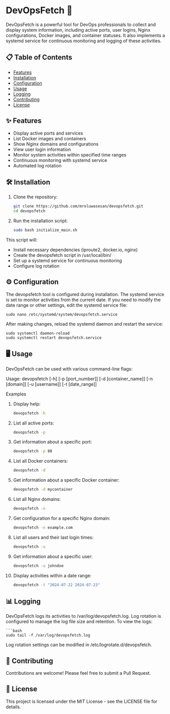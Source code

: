 # DevOpsFetch 🚀

DevOpsFetch is a powerful tool for DevOps professionals to collect and display system information, including active ports, user logins, Nginx configurations, Docker images, and container statuses. It also implements a systemd service for continuous monitoring and logging of these activities.

## 📋 Table of Contents

- [Features](#-features)
- [Installation](#installation)
- [Configuration](#configuration)
- [Usage](#usage)
- [Logging](#logging)
- [Contributing](#contributing)
- [License](#license)

## ✨ Features

- Display active ports and services
- List Docker images and containers
- Show Nginx domains and configurations
- View user login information
- Monitor system activities within specified time ranges
- Continuous monitoring with systemd service
- Automated log rotation

## 🛠 Installation

1. Clone the repository:
    ```bash
   git clone https://github.com/mroluwasesan/devopsfetch.git
   cd devopsfetch
2. Run the installation script:
    ```bash
   sudo bash initialize_main.sh

This script will:

- Install necessary dependencies (iproute2, docker.io, nginx)
- Create the devopsfetch script in /usr/local/bin/
- Set up a systemd service for continuous monitoring
- Configure log rotation

## ⚙️ Configuration
The devopsfetch tool is configured during installation. The systemd service is set to monitor activities from the current date. If you need to modify the date range or other settings, edit the systemd service file:

    
    sudo nano /etc/systemd/system/devopsfetch.service
   
After making changes, reload the systemd daemon and restart the service:

    
    sudo systemctl daemon-reload
    sudo systemctl restart devopsfetch.service

## 🖥 Usage

DevOpsFetch can be used with various command-line flags:

Usage: devopsfetch [-h] [-p [port_number]] [-d [container_name]] [-n [domain]] [-u [username]] [-t [date_range]]

Examples
1. Display help:

    ```bash
    devopsfetch -h

2. List all active ports:

    ```bash
    devopsfetch -p

3. Get information about a specific port:

    ```bash
    devopsfetch -p 80

4. List all Docker containers:

    ```bash
    devopsfetch -d


5. Get information about a specific Docker container:

    ```bash
    devopsfetch -d mycontainer

6. List all Nginx domains:

    ```bash
    devopsfetch -n

7. Get configuration for a specific Nginx domain:

    ```bash
    devopsfetch -n example.com

8. List all users and their last login times:

    ```bash
    devopsfetch -u

9. Get information about a specific user:

    ```bash
    devopsfetch -u johndoe

10. Display activities within a date range:

    ```bash
    devopsfetch -t "2024-07-22 2024-07-23"

## 📊 Logging
DevOpsFetch logs its activities to /var/log/devopsfetch.log. Log rotation is configured to manage the log file size and retention.
To view the logs:

    ```bash
    sudo tail -f /var/log/devopsfetch.log

Log rotation settings can be modified in /etc/logrotate.d/devopsfetch.
## 🤝 Contributing
Contributions are welcome! Please feel free to submit a Pull Request.

## 📄 License
This project is licensed under the MIT License - see the LICENSE file for details.